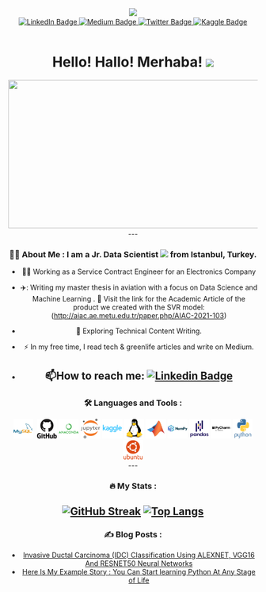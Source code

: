 <div id="header" align="center">
  <img src="https://media.giphy.com/media/MKorKFj0Muz4P0CI7D/giphy.gif">
</div>

<div id="badges" align="center">
  <a href="https://www.linkedin.com/in/gulizardurmaz/">
    <img src="https://img.shields.io/badge/LinkedIn-blue?style=for-the-badge&logo=linkedin&logoColor=white" alt="LinkedIn Badge"/>
  </a>
  <a href="https://medium.com/@gulizar-durmaz">
    <img src="https://img.shields.io/badge/Medium-black?style=for-the-badge&logo=medium&logoColor=white" alt="Medium Badge"/>
  </a>
  <a href="https://twitter.com/GulizarDurmaz">
    <img src="https://img.shields.io/badge/Twitter-blue?style=for-the-badge&logo=twitter&logoColor=white" alt="Twitter Badge"/>
  </a>
  <a href="https://www.kaggle.com/gulizardurmaz">
    <img src="https://img.shields.io/badge/Kaggle-blue?style=for-the-badge&logo=kaggle&logoColor=white" alt="Kaggle Badge"/>
  </a>
<div id="badges">
<img src="https://komarev.com/ghpvc/?username=gulizarrr&style=flat-square&color=blue" alt=""/>
<h1>
  Hello! Hallo! Merhaba!
  <img src="https://media.giphy.com/media/hvRJCLFzcasrR4ia7z/giphy.gif" width="30px"/>
</h1>
<div align="center">
  <img src="https://media.giphy.com/media/A3YdACvScgYiERTws8/giphy.gif" width="600" height="300"/>
</div>
  ---

### :woman_technologist: About Me : I am a Jr. Data Scientist <img src="https://media.giphy.com/media/WUlplcMpOCEmTGBtBW/giphy.gif" width="30"> from Istanbul, Turkey.
  - 👩‍🔧 Working as a Service Contract Engineer for an Electronics Company 
  - ✈️: Writing my master thesis in aviation with a focus on Data Science and Machine Learning . 🤟 Visit the link for the Academic Article of the product we created with the SVR model: (http://aiac.ae.metu.edu.tr/paper.php/AIAC-2021-103)

- :seedling: Exploring Technical Content Writing.

- :zap: In my free time, I read tech & greenlife articles and write on Medium.

- :mailbox:How to reach me: [![Linkedin Badge](https://img.shields.io/badge/-Gülizar-blue?style=flat&logo=Linkedin&logoColor=white)](https://www.linkedin.com/in/gulizardurmaz/)
  ---

### :hammer_and_wrench: Languages and Tools :
<div>
  <img src="https://github.com/devicons/devicon/blob/master/icons/mysql/mysql-original-wordmark.svg" title="MySQL"  alt="MySQL" width="40" height="40"/>&nbsp;
  <img src="https://github.com/devicons/devicon/blob/master/icons/github/github-original-wordmark.svg" title="GitHub" **alt="GitHub" width="40" height="40"/>
    <img src="https://github.com/devicons/devicon/blob/master/icons/anaconda/anaconda-original-wordmark.svg" title="Anaconda" **alt="Anaconda" width="40" height="40"/>
    <img src="https://github.com/devicons/devicon/blob/master/icons/jupyter/jupyter-original-wordmark.svg" title="Jupyter" **alt="Jupyter" width="40" height="40"/>
    <img src="https://github.com/devicons/devicon/blob/master/icons/kaggle/kaggle-original-wordmark.svg" title="Kaggle" **alt="Kaggle" width="40" height="40"/>
    <img src="https://github.com/devicons/devicon/blob/master/icons/linux/linux-original.svg" title="Linux" **alt="Linux" width="40" height="40"/>
    <img src="https://github.com/devicons/devicon/blob/master/icons/matlab/matlab-original.svg" title="Matlab" **alt="Matlab" width="40" height="40"/>
    <img src="https://github.com/devicons/devicon/blob/master/icons/numpy/numpy-original-wordmark.svg" title="Numpy" **alt="Numpy" width="40" height="40"/>
    <img src="https://github.com/devicons/devicon/blob/master/icons/pandas/pandas-original-wordmark.svg" title="Pandas" **alt="Pandas" width="40" height="40"/>
    <img src="https://github.com/devicons/devicon/blob/master/icons/pycharm/pycharm-original-wordmark.svg" title="Pycharm" **alt="Pycharm" width="40" height="40"/>
    <img src="https://github.com/devicons/devicon/blob/master/icons/python/python-original-wordmark.svg" title="Python" **alt="Python" width="40" height="40"/>
      <img src="https://github.com/devicons/devicon/blob/master/icons/ubuntu/ubuntu-plain-wordmark.svg" title="Ubuntu" **alt="Ubuntu" width="40" height="40"/>
</div>
---

### :fire: My Stats : 
  [![GitHub Streak](http://github-readme-streak-stats.herokuapp.com?user=Gulizarrr&theme=synthwave&border_radius=4.7)](https://git.io/streak-stats)
  [![Top Langs](https://github-readme-stats.vercel.app/api/top-langs/?username=Gulizarrr&layout=compact&theme=vision-friendly-dark)](https://github.com/anuraghazra/github-readme-stats)
  ---

### :writing_hand: Blog Posts :
  <!-- BLOG-POST-LIST:START -->
- [Invasive Ductal Carcinoma &lpar;IDC&rpar; Classification Using ALEXNET, VGG16 And RESNET50 Neural Networks](https://gulizar-durmaz.medium.com/alexnet-vgg16-ve-resnet50-si%CC%87ni%CC%87r-a%C4%9Flari-kullanimi-i%CC%87le-i%CC%87nvazi%CC%87v-duktal-karsi%CC%87noma-idc-siniflandirm-2e0ecda7b572?source=rss-b2210dd67c29------2)
- [Here Is My Example Story : You Can Start learning Python At Any Stage of Life](https://gulizar-durmaz.medium.com/here-is-my-example-story-you-can-start-learning-python-at-any-stage-of-life-7e0f134ed6d8?source=rss-b2210dd67c29------2)
<!-- BLOG-POST-LIST:END -->
